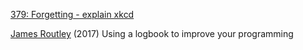 
[379: Forgetting - explain xkcd](https://www.explainxkcd.com/wiki/index.php/379:_Forgetting)

[James Routley](https://routley.io/posts/logbook/)
(2017) Using a logbook to improve your programming
